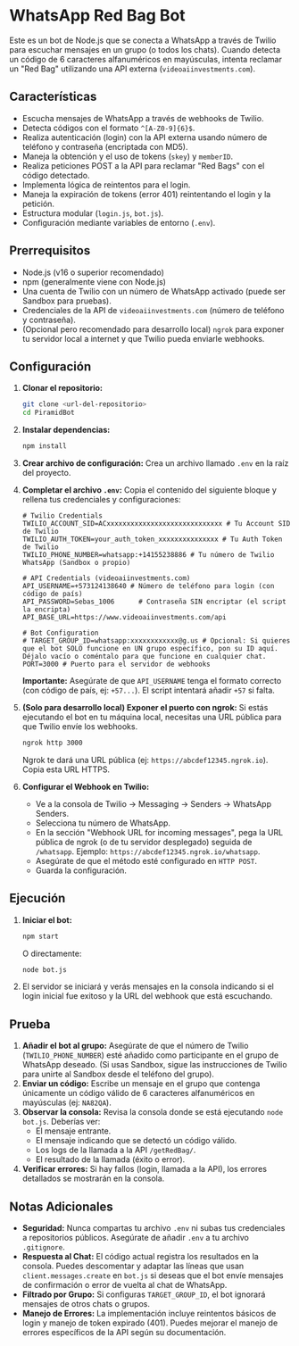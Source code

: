 # WhatsApp Red Bag Bot

Este es un bot de Node.js que se conecta a WhatsApp a través de Twilio para escuchar mensajes en un grupo (o todos los chats). Cuando detecta un código de 6 caracteres alfanuméricos en mayúsculas, intenta reclamar un "Red Bag" utilizando una API externa (`videoaiinvestments.com`).

## Características

-   Escucha mensajes de WhatsApp a través de webhooks de Twilio.
-   Detecta códigos con el formato `^[A-Z0-9]{6}$`.
-   Realiza autenticación (login) con la API externa usando número de teléfono y contraseña (encriptada con MD5).
-   Maneja la obtención y el uso de tokens (`skey`) y `memberID`.
-   Realiza peticiones POST a la API para reclamar "Red Bags" con el código detectado.
-   Implementa lógica de reintentos para el login.
-   Maneja la expiración de tokens (error 401) reintentando el login y la petición.
-   Estructura modular (`login.js`, `bot.js`).
-   Configuración mediante variables de entorno (`.env`).

## Prerrequisitos

-   Node.js (v16 o superior recomendado)
-   npm (generalmente viene con Node.js)
-   Una cuenta de Twilio con un número de WhatsApp activado (puede ser Sandbox para pruebas).
-   Credenciales de la API de `videoaiinvestments.com` (número de teléfono y contraseña).
-   (Opcional pero recomendado para desarrollo local) `ngrok` para exponer tu servidor local a internet y que Twilio pueda enviarle webhooks.

## Configuración

1.  **Clonar el repositorio:**
    ```bash
    git clone <url-del-repositorio>
    cd PiramidBot
    ```

2.  **Instalar dependencias:**
    ```bash
    npm install
    ```

3.  **Crear archivo de configuración:**
    Crea un archivo llamado `.env` en la raíz del proyecto.

4.  **Completar el archivo `.env`:**
    Copia el contenido del siguiente bloque y rellena tus credenciales y configuraciones:

    ```env
    # Twilio Credentials
    TWILIO_ACCOUNT_SID=ACxxxxxxxxxxxxxxxxxxxxxxxxxxxxx # Tu Account SID de Twilio
    TWILIO_AUTH_TOKEN=your_auth_token_xxxxxxxxxxxxxxx # Tu Auth Token de Twilio
    TWILIO_PHONE_NUMBER=whatsapp:+14155238886 # Tu número de Twilio WhatsApp (Sandbox o propio)

    # API Credentials (videoaiinvestments.com)
    API_USERNAME=+573124138640 # Número de teléfono para login (con código de país)
    API_PASSWORD=Sebas_1006      # Contraseña SIN encriptar (el script la encripta)
    API_BASE_URL=https://www.videoaiinvestments.com/api

    # Bot Configuration
    # TARGET_GROUP_ID=whatsapp:xxxxxxxxxxxx@g.us # Opcional: Si quieres que el bot SOLO funcione en UN grupo específico, pon su ID aquí. Déjalo vacío o coméntalo para que funcione en cualquier chat.
    PORT=3000 # Puerto para el servidor de webhooks
    ```
    **Importante:** Asegúrate de que `API_USERNAME` tenga el formato correcto (con código de país, ej: `+57...`). El script intentará añadir `+57` si falta.

5.  **(Solo para desarrollo local) Exponer el puerto con ngrok:**
    Si estás ejecutando el bot en tu máquina local, necesitas una URL pública para que Twilio envíe los webhooks.
    ```bash
    ngrok http 3000
    ```
    Ngrok te dará una URL pública (ej: `https://abcdef12345.ngrok.io`). Copia esta URL HTTPS.

6.  **Configurar el Webhook en Twilio:**
    -   Ve a la consola de Twilio -> Messaging -> Senders -> WhatsApp Senders.
    -   Selecciona tu número de WhatsApp.
    -   En la sección "Webhook URL for incoming messages", pega la URL pública de ngrok (o de tu servidor desplegado) seguida de `/whatsapp`. Ejemplo: `https://abcdef12345.ngrok.io/whatsapp`.
    -   Asegúrate de que el método esté configurado en `HTTP POST`.
    -   Guarda la configuración.

## Ejecución

1.  **Iniciar el bot:**
    ```bash
    npm start
    ```
    O directamente:
    ```bash
    node bot.js
    ```

2.  El servidor se iniciará y verás mensajes en la consola indicando si el login inicial fue exitoso y la URL del webhook que está escuchando.

## Prueba

1.  **Añadir el bot al grupo:** Asegúrate de que el número de Twilio (`TWILIO_PHONE_NUMBER`) esté añadido como participante en el grupo de WhatsApp deseado. (Si usas Sandbox, sigue las instrucciones de Twilio para unirte al Sandbox desde el teléfono del grupo).
2.  **Enviar un código:** Escribe un mensaje en el grupo que contenga únicamente un código válido de 6 caracteres alfanuméricos en mayúsculas (ej: `NA82QA`).
3.  **Observar la consola:** Revisa la consola donde se está ejecutando `node bot.js`. Deberías ver:
    -   El mensaje entrante.
    -   El mensaje indicando que se detectó un código válido.
    -   Los logs de la llamada a la API `/getRedBag/`.
    -   El resultado de la llamada (éxito o error).
4.  **Verificar errores:** Si hay fallos (login, llamada a la API), los errores detallados se mostrarán en la consola.

## Notas Adicionales

-   **Seguridad:** Nunca compartas tu archivo `.env` ni subas tus credenciales a repositorios públicos. Asegúrate de añadir `.env` a tu archivo `.gitignore`.
-   **Respuesta al Chat:** El código actual registra los resultados en la consola. Puedes descomentar y adaptar las líneas que usan `client.messages.create` en `bot.js` si deseas que el bot envíe mensajes de confirmación o error de vuelta al chat de WhatsApp.
-   **Filtrado por Grupo:** Si configuras `TARGET_GROUP_ID`, el bot ignorará mensajes de otros chats o grupos.
-   **Manejo de Errores:** La implementación incluye reintentos básicos de login y manejo de token expirado (401). Puedes mejorar el manejo de errores específicos de la API según su documentación.
